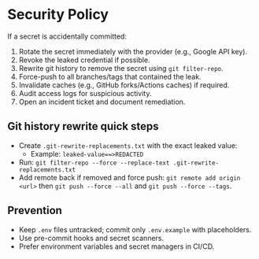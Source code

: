 # Security Policy

If a secret is accidentally committed:

1. Rotate the secret immediately with the provider (e.g., Google API key).
2. Revoke the leaked credential if possible.
3. Rewrite git history to remove the secret using `git filter-repo`.
4. Force-push to all branches/tags that contained the leak.
5. Invalidate caches (e.g., GitHub forks/Actions caches) if required.
6. Audit access logs for suspicious activity.
7. Open an incident ticket and document remediation.

## Git history rewrite quick steps

- Create `.git-rewrite-replacements.txt` with the exact leaked value:
  - Example: `leaked-value==>REDACTED`
- Run: `git filter-repo --force --replace-text .git-rewrite-replacements.txt`
- Add remote back if removed and force push: `git remote add origin <url>` then `git push --force --all` and `git push --force --tags`.

## Prevention

- Keep `.env` files untracked; commit only `.env.example` with placeholders.
- Use pre-commit hooks and secret scanners.
- Prefer environment variables and secret managers in CI/CD.
